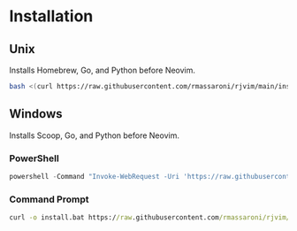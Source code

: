 # Installation
## Unix
Installs Homebrew, Go, and Python before Neovim.
```bash
bash <(curl https://raw.githubusercontent.com/rmassaroni/rjvim/main/install.sh)
```
## Windows
Installs Scoop, Go, and Python before Neovim.

### PowerShell
```powershell
powershell -Command "Invoke-WebRequest -Uri 'https://raw.githubusercontent.com/rmassaroni/rjvim/cross/install.bat' -OutFile 'install.bat'"
```

### Command Prompt
```cmd
curl -o install.bat https://raw.githubusercontent.com/rmassaroni/rjvim/cross/install.bat
```
